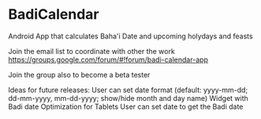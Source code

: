 # BadiCalendar
Android App that calculates Baha'i Date and upcoming holydays and feasts

Join the email list to coordinate with other the work
https://groups.google.com/forum/#!forum/badi-calendar-app

Join the group also to become a beta tester

Ideas for future releases:
User can set date format (default: yyyy-mm-dd; dd-mm-yyyy, mm-dd-yyyy; show/hide month and day name)
Widget with Badi date
Optimization for Tablets
User can set date to get the Badi date


